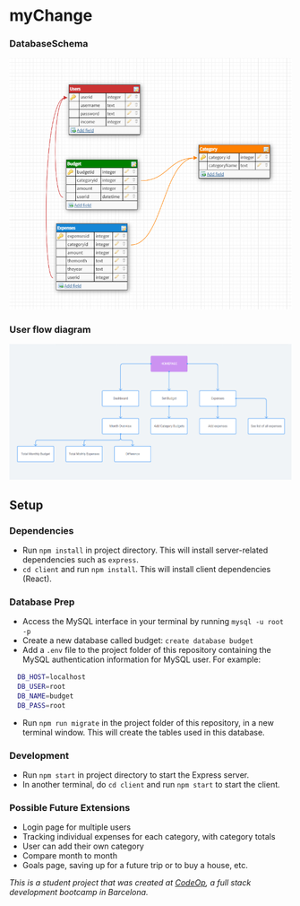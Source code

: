 # myChange

### DatabaseSchema
![](Database%20Schema.png)


### User flow diagram
![](FlowMapp.png)


## Setup
### Dependencies

- Run `npm install` in project directory. This will install server-related dependencies such as `express`.
- `cd client` and run `npm install`. This will install client dependencies (React).

### Database Prep

- Access the MySQL interface in your terminal by running `mysql -u root -p`
- Create a new database called budget: `create database budget`
- Add a `.env` file to the project folder of this repository containing the MySQL authentication information for MySQL user. For example:

```bash
  DB_HOST=localhost
  DB_USER=root
  DB_NAME=budget
  DB_PASS=root
```

- Run `npm run migrate` in the project folder of this repository, in a new terminal window. This will create the tables used in this database.

### Development

- Run `npm start` in project directory to start the Express server.
- In another terminal, do `cd client` and run `npm start` to start the client. 

### Possible Future Extensions

- Login page for multiple users
- Tracking individual expenses for each category, with category totals
- User can add their own category
- Compare month to month
- Goals page, saving up for a future trip or to buy a house, etc.


_This is a student project that was created at [CodeOp](http://codeop.tech), a full stack development bootcamp in Barcelona._